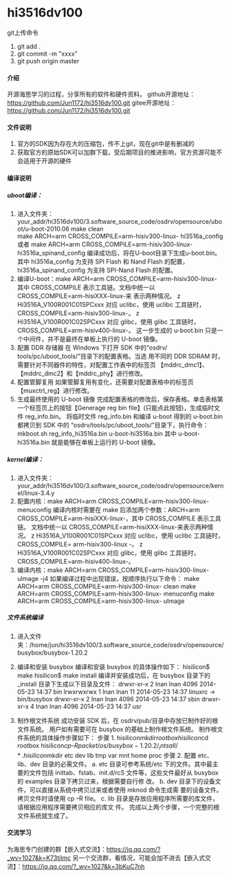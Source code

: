 # hi3516dv100
git上传命令
1.  git add .
2.  git commit -m "xxxx"
3.  git push origin master

#### 介绍
开源海思学习的过程，分享所有的软件和硬件资料。
github开源地址：https://github.com/Jun1172/hi3516dv100.git
gitee开源地址：https://github.com/Jun1172/hi3516dv100.git

#### 文件说明

1.  官方的SDK因为存在大的压缩包，传不上git，现在git中是有删减的
2.  获取官方的原始SDK可以加群下载，受后期项目的推进影响，官方资源可能不会适用于开源的硬件

#### 编译说明
##### uboot编译：
1.  进入文件夹：your_addr/hi3516dv100/3.software_source_code/osdrv/opensource/uboot/u-boot-2010.06
	make clean	
	make ARCH=arm CROSS_COMPILE=arm-hisiv300-linux- hi3516a_config 
	或者
	make ARCH=arm CROSS_COMPILE=arm-hisiv300-linux- hi3516a_spinand_config 
	编译成功后，将在U-boot目录下生成u-boot.bin。
	其中 hi3516a_config 为支持 SPI Flash 和 Nand Flash 的配置，hi3516a_spinand_config 为支持
	SPI-Nand Flash 的配置。
2.  编译U-boot：make ARCH=arm CROSS_COMPILE=arm-hisiv300-linux-
	其中 CROSS_COMPILE 表示工具链。文档中统一以 CROSS_COMPILE=arm-hisiXXX-linux-来
	表示两种情况。
	z Hi3516A_V100R001C01SPCxxx 对应 uclibc，使用 uclibc 工具链时，CROSS_COMPILE=arm-hisiv300-linux-。 z Hi3516A_V100R001C02SPCxxx 对应 glibc，使用 glibc 工具链时，CROSS_COMPILE=arm-hisiv400-linux-。
	这一步生成的 u-boot.bin 只是一个中间件，并不是最终在单板上执行的 U-boot 镜像。
3.   配置 DDR 存储器
在 Windows 下打开 SDK 中的“osdrv/ tools/pc/uboot_tools/”目录下的配置表格。当选
用不同的 DDR SDRAM 时，需要针对不同器件的特性，对配置工作表中的标签页
【mddrc_dmc1】、【mddrc_dmc2】和【mddrc_phy】进行修改。
4.   配置管脚复用
如果管脚复用有变化，还需要对配置表格中的标签页【muxctrl_reg】进行修改。
5.  生成最终使用的 U-boot 镜像
完成配置表格的修改后，保存表格。单击表格第一个标签页上的按钮【Generage reg 
bin file】(只能点此按钮)，生成临时文件 reg_info.bin。
将临时文件 reg_info.bin 和编译 u-boot 得到的 u-boot.bin 都拷贝到 SDK 中的
“osdrv/tools/pc/uboot_tools/”目录下，执行命令：
mkboot.sh reg_info_hi3516a.bin u-boot-hi3516a.bin
其中 u-boot-hi3516a.bin 就是能够在单板上运行的 U-boot 镜像。

##### kernel编译：
1.  进入文件夹：your_addr/hi3516dv100/3.software_source_code/osdrv/opensource/kernel/linux-3.4.y
2.  配置内核：make ARCH=arm CROSS_COMPILE=arm-hisiv300-linux- menuconfig
	编译内核时需要在 make 后添加两个参数：ARCH=arm CROSS_COMPILE=arm-hisiXXX-linux-，其中 CROSS_COMPILE 表示工具链。
	文档中统一以 CROSS_COMPILE=arm-hisiXXX-linux-来表示两种情况。
	z Hi3516A_V100R001C01SPCxxx 对应 uclibc，使用 uclibc 工具链时，CROSS_COMPILE= arm-hisiv300-linux -。 z Hi3516A_V100R001C02SPCxxx 对应 glibc，使用 glibc 工具链时，CROSS_COMPILE=arm-hisiv400-linux-。
3.  编译内核：make ARCH=arm CROSS_COMPILE=arm-hisiv300-linux- uImage -j4
	如果编译过程中出现错误，按顺序执行以下命令：
	make ARCH=arm CROSS_COMPILE=arm-hisiv300-linux- clean 
	make ARCH=arm CROSS_COMPILE=arm-hisiv300-linux- menuconfig 
	make ARCH=arm CROSS_COMPILE=arm-hisiv300-linux- uImage

##### 文件系统编译
1.  进入文件夹：/home/jun/hi3516dv100/3.software_source_code/osdrv/opensource/busybox/busybox-1.20.2

2.  编译和安装 busybox
	编译和安装 busybox 的具体操作如下：
	hisilicon$ make 
	hisilicon$ make install 
	编译并安装成功后，在 busybox 目录下的_install 目录下生成以下目录及文件：
	drwxr-xr-x 2 lnan lnan 4096 2014-05-23 14:37 bin 
	lrwxrwxrwx 1 lnan lnan 11 2014-05-23 14:37 linuxrc -> bin/busybox 
	drwxr-xr-x 2 lnan lnan 4096 2014-05-23 14:37 sbin 
	drwxr-xr-x 4 lnan lnan 4096 2014-05-23 14:37 usr 

3.  制作根文件系统
	成功安装 SDK 后，在 osdrv/pub/目录中存放已制作好的根文件系统。
	用户如有需要可在 busybox 的基础上制作根文件系统。
	制作根文件系统的具体操作步骤如下：
	步骤 1. hisilicon$mkdir rootbox 
	hisilicon$cd rootbox 
	hisilicon$cp –R packet/os/busybox-1.20.2/_intsall/* . 
	hisilicon$mkdir etc dev lib tmp var mnt home proc 
	步骤 2. 配置 etc、lib、dev 目录的必需文件。
	a. etc 目录可参考系统/etc 下的文件。其中最主要的文件包括 inittab、fstab、init.d/rcS
	文件等，这些文件最好从 busybox 的 examples 目录下拷贝过来，根据需要自行修
	改。
	b. dev 目录下的设备文件，可以直接从系统中拷贝过来或者使用 mknod 命令生成需
	要的设备文件。拷贝文件时请使用 cp –R file。
	c. lib 目录是存放应用程序所需要的库文件，请根据应用程序需要拷贝相应的库文
	件。
	完成以上两个步骤，一个完整的根文件系统就生成了。


#### 交流学习
为海思专门创建的群【嵌入式交流】：https://jq.qq.com/?_wv=1027&k=K73tilmc
另一个交流群，看情况，可能会加不进去【嵌入式交流】：https://jq.qq.com/?_wv=1027&k=3bKuC7nh


